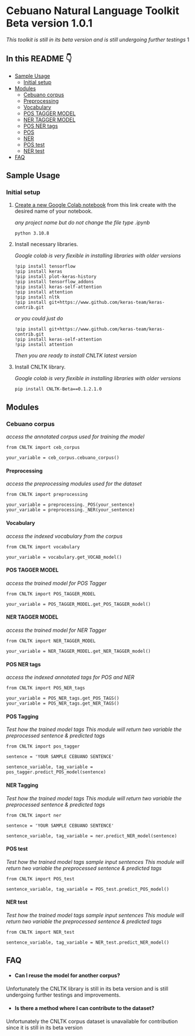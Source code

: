 # Cebuano Natural Language Toolkit Beta version 1.0.1

*This toolkit is still in its beta version and is still undergoing further testings* 1

## In this README :point_down:

- [Sample Usage](#sample-usage)
  - [Initial setup](#initial-setup)
- [Modules](#sample-usage)
  - [Cebuano corpus](#cebuano-corpus)
  - [Preprocessing](#preprocessing)
  - [Vocabulary](#vocabulary)
  - [POS TAGGER MODEL](#pos-tagger-model)
  - [NER TAGGER MODEL](#ner-tagger-model)
  - [POS NER tags](#pos-ner-tags)
  - [POS](#pos-tagging)
  - [NER](#ner-tagging)
  - [POS test](#pos-test)
  - [NER test](#ner-test)
- [FAQ](#faq)
    
## Sample Usage

### Initial setup

1. [Create a new Google Colab notebook](https://colab.research.google.com) from this link create with the desired name of your notebook.

    *any project name but do not change the file type .ipynb*

    ```
    python 3.10.8 
    ```

2. Install necessary libraries.

    *Google colab is very flexible in installing libraries with older versions*

    ```
    !pip install tensorflow
    !pip install keras
    !pip install plot-keras-history
    !pip install tensorflow_addons
    !pip install keras-self-attention
    !pip install attention
    !pip install nltk
    !pip install git+https://www.github.com/keras-team/keras-contrib.git
    ```

    *or you could just do*
    ```
    !pip install git+https://www.github.com/keras-team/keras-contrib.git
    !pip install keras-self-attention
    !pip install attention
    ```
    *Then you are ready to install CNLTK latest version*

2. Install CNLTK library.

    *Google colab is very flexible in installing libraries with older versions*

    ```
    pip install CNLTK-Beta==0.1.2.1.0
    ```

## Modules

### Cebuano corpus

*access the annotated corpus used for training the model*

```
from CNLTK import ceb_corpus

your_variable = ceb_corpus.cebuano_corpus()
```

#### Preprocessing

*access the preprocessing modules used for the dataset*

```
from CNLTK import preprocessing

your_variable = preprocessing._POS(your_sentence)
your_variable = preprocessing._NER(your_sentence)
```


#### Vocabulary

*access the indexed vocabulary from the corpus*

```
from CNLTK import vocabulary

your_variable = vocabulary.get_VOCAB_model()
```


#### POS TAGGER MODEL

*access the trained model for POS Tagger*

```
from CNLTK import POS_TAGGER_MODEL

your_variable = POS_TAGGER_MODEL.get_POS_TAGGER_model()
```

#### NER TAGGER MODEL

*access the trained model for NER Tagger*

```
from CNLTK import NER_TAGGER_MODEL

your_variable = NER_TAGGER_MODEL.get_NER_TAGGER_model()
```

#### POS NER tags

*access the indexed annotated tags for POS and NER*

```
from CNLTK import POS_NER_tags

your_variable = POS_NER_tags.get_POS_TAGS()
your_variable = POS_NER_tags.get_NER_TAGS()
```
#### POS Tagging

*Test how the trained model tags*
*This module will return two variable the preprocessed sentence & predicted tags*

```
from CNLTK import pos_tagger

sentence = 'YOUR SAMPLE CEBUANO SENTENCE'

sentence_variable, tag_variable = pos_tagger.predict_POS_model(sentence)
```

#### NER Tagging

*Test how the trained model tags*
*This module will return two variable the preprocessed sentence & predicted tags*

```
from CNLTK import ner

sentence = 'YOUR SAMPLE CEBUANO SENTENCE'

sentence_variable, tag_variable = ner.predict_NER_model(sentence)
```

#### POS test

*Test how the trained model tags sample input sentences*
*This module will return two variable the preprocessed sentence & predicted tags*

```
from CNLTK import POS_test

sentence_variable, tag_variable = POS_test.predict_POS_model()
```

#### NER test

*Test how the trained model tags sample input sentences*
*This module will return two variable the preprocessed sentence & predicted tags*

```
from CNLTK import NER_test

sentence_variable, tag_variable = NER_test.predict_NER_model()
```

## FAQ

- #### Can I reuse the model for another corpus?

Unfortunately the CNLTK library is still in its beta version and is still undergoing further testings and improvements.

- #### Is there a method where I can contribute to the dataset?

Unfortunately the CNLTK corpus dataset is unavailable for contribution since it is still in its beta version

